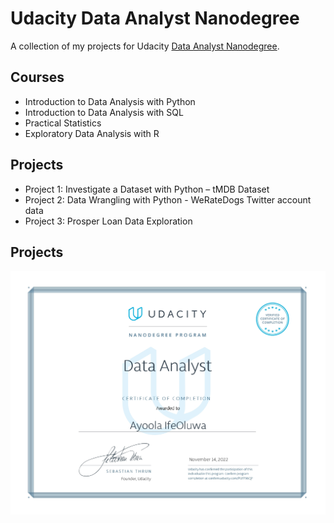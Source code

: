 # Udacity Data Analyst Nanodegree
A collection of my projects for Udacity  [Data Analyst Nanodegree](https://www.udacity.com/course/data-analyst-nanodegree--nd002).

## Courses

* Introduction to Data Analysis with Python
* Introduction to Data Analysis with SQL
* Practical Statistics
* Exploratory Data Analysis with R

## Projects

* Project 1: Investigate a Dataset with Python – tMDB Dataset
* Project 2: Data Wrangling with Python - WeRateDogs Twitter account data
* Project 3: Prosper Loan Data Exploration

## Projects

<p align="center"><img src="Certificate.jpg"></p>

